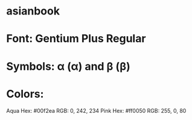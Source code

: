 # asianbook

# Font: Gentium Plus Regular
# Symbols: α (&alpha;) and β (&beta;)
# Colors: 
Aqua Hex: #00f2ea RGB: 0, 242, 234
Pink Hex: #ff0050 RGB: 255, 0, 80
